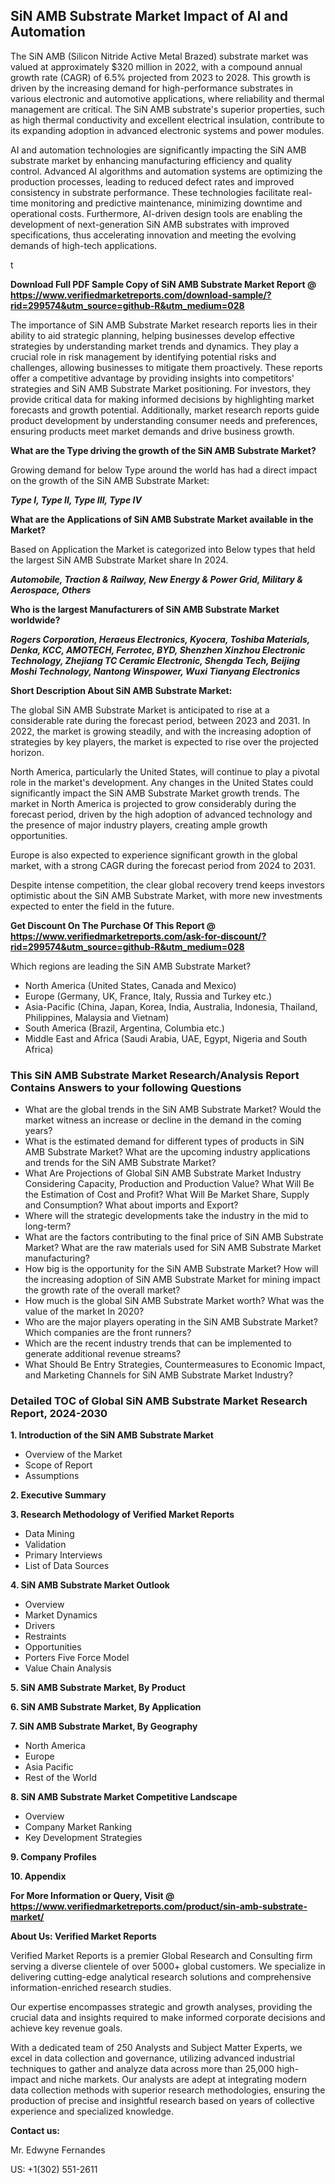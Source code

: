 <h2>SiN AMB Substrate Market Impact of AI and Automation</h2><p>The SiN AMB (Silicon Nitride Active Metal Brazed) substrate market was valued at approximately $320 million in 2022, with a compound annual growth rate (CAGR) of 6.5% projected from 2023 to 2028. This growth is driven by the increasing demand for high-performance substrates in various electronic and automotive applications, where reliability and thermal management are critical. The SiN AMB substrate's superior properties, such as high thermal conductivity and excellent electrical insulation, contribute to its expanding adoption in advanced electronic systems and power modules.</p><p>AI and automation technologies are significantly impacting the SiN AMB substrate market by enhancing manufacturing efficiency and quality control. Advanced AI algorithms and automation systems are optimizing the production processes, leading to reduced defect rates and improved consistency in substrate performance. These technologies facilitate real-time monitoring and predictive maintenance, minimizing downtime and operational costs. Furthermore, AI-driven design tools are enabling the development of next-generation SiN AMB substrates with improved specifications, thus accelerating innovation and meeting the evolving demands of high-tech applications.</p>t</p><p id="" class=""><strong>Download Full PDF Sample Copy of SiN AMB Substrate Market Report @ <a href="https://www.verifiedmarketreports.com/download-sample/?rid=299574&utm_source=github-R&utm_medium=028" target="_blank">https://www.verifiedmarketreports.com/download-sample/?rid=299574&utm_source=github-R&utm_medium=028</a></strong></p><p>The importance of&nbsp;SiN AMB Substrate Market research reports lies in their ability to aid strategic planning, helping businesses develop effective strategies by understanding market trends and dynamics. They play a crucial role in risk management by identifying potential risks and challenges, allowing businesses to mitigate them proactively. These reports offer a competitive advantage by providing insights into competitors' strategies and SiN AMB Substrate Market positioning. For investors, they provide critical data for making informed decisions by highlighting market forecasts and growth potential. Additionally, market research reports guide product development by understanding consumer needs and preferences, ensuring products meet market demands and drive business growth.</p><p><strong>What are the&nbsp;Type driving the growth of the SiN AMB Substrate Market?</strong></p><p id="" class="">Growing demand for below Type around the world has had a direct impact on the growth of the SiN AMB Substrate Market:</p><em><strong>Type I, Type II, Type III, Type IV</strong></em></p><strong>What are the&nbsp;Applications&nbsp;of SiN AMB Substrate Market available in the Market?</strong></p><p id="" class="">Based on Application the Market is categorized into Below types that held the largest SiN AMB Substrate Market share In 2024.</p><em><strong>Automobile, Traction & Railway, New Energy & Power Grid, Military & Aerospace, Others</strong></em></p><strong>Who is the largest Manufacturers of SiN AMB Substrate Market worldwide?</strong></p><p><em><strong>Rogers Corporation, Heraeus Electronics, Kyocera, Toshiba Materials, Denka, KCC, AMOTECH, Ferrotec, BYD, Shenzhen Xinzhou Electronic Technology, Zhejiang TC Ceramic Electronic, Shengda Tech, Beijing Moshi Technology, Nantong Winspower, Wuxi Tianyang Electronics</strong></em></p><p id="" class=""><strong>Short Description About SiN AMB Substrate Market:</strong></p><p>The global SiN AMB Substrate Market is anticipated to rise at a considerable rate during the forecast period, between 2023 and 2031. In 2022, the market is growing steadily, and with the increasing adoption of strategies by key players, the market is expected to rise over the projected horizon.</p><p>North America, particularly the United States, will continue to play a pivotal role in the market's development. Any changes in the United States could significantly impact the SiN AMB Substrate Market growth trends. The market in North America is projected to grow considerably during the forecast period, driven by the high adoption of advanced technology and the presence of major industry players, creating ample growth opportunities.</p><p>Europe is also expected to experience significant growth in the global market, with a strong CAGR during the forecast period from 2024 to 2031.</p><p>Despite intense competition, the clear global recovery trend keeps investors optimistic about the SiN AMB Substrate Market, with more new investments expected to enter the field in the future.</p><p id="" class=""><strong>Get Discount On The Purchase Of This Report @ <a href="https://www.verifiedmarketreports.com/ask-for-discount/?rid=299574&utm_source=github-R&utm_medium=028" target="_blank">https://www.verifiedmarketreports.com/ask-for-discount/?rid=299574&utm_source=github-R&utm_medium=028</a></strong></p>Which regions are leading the SiN AMB Substrate Market?</p><ul><li>North America (United States, Canada and Mexico)</li><li>Europe (Germany, UK, France, Italy, Russia and Turkey etc.)</li><li>Asia-Pacific (China, Japan, Korea, India, Australia, Indonesia, Thailand, Philippines, Malaysia and Vietnam)</li><li>South America (Brazil, Argentina, Columbia etc.)</li><li>Middle East and Africa (Saudi Arabia, UAE, Egypt, Nigeria and South Africa)</li></ul><h3 id="" class="">This SiN AMB Substrate Market Research/Analysis Report Contains Answers to your following Questions</h3><ul><li>What are the global trends in the SiN AMB Substrate Market? Would the market witness an increase or decline in the demand in the coming years?</li><li>What is the estimated demand for different types of products in SiN AMB Substrate Market? What are the upcoming industry applications and trends for the SiN AMB Substrate Market?</li><li>What Are Projections of Global SiN AMB Substrate Market Industry Considering Capacity, Production and Production Value? What Will Be the Estimation of Cost and Profit? What Will Be Market Share, Supply and Consumption? What about imports and Export?</li><li>Where will the strategic developments take the industry in the mid to long-term?</li><li>What are the factors contributing to the final price of SiN AMB Substrate Market? What are the raw materials used for SiN AMB Substrate Market manufacturing?</li><li>How big is the opportunity for the SiN AMB Substrate Market? How will the increasing adoption of SiN AMB Substrate Market for mining impact the growth rate of the overall market?</li><li>How much is the global SiN AMB Substrate Market worth? What was the value of the market In 2020?</li><li>Who are the major players operating in the SiN AMB Substrate Market? Which companies are the front runners?</li><li>Which are the recent industry trends that can be implemented to generate additional revenue streams?</li><li>What Should Be Entry Strategies, Countermeasures to Economic Impact, and Marketing Channels for SiN AMB Substrate Market Industry?</li></ul><h3 id="" class="">Detailed TOC of Global SiN AMB Substrate Market Research Report, 2024-2030</h3><p id="" class=""><strong>1. Introduction of the SiN AMB Substrate Market</strong></p><ul><li>Overview of the Market</li><li>Scope of Report</li><li>Assumptions</li></ul><p id="" class=""><strong>2. Executive Summary</strong></p><p id="" class=""><strong>3. Research Methodology of Verified Market Reports</strong></p><ul><li>Data Mining</li><li>Validation</li><li>Primary Interviews</li><li>List of Data Sources</li></ul><p id="" class=""><strong>4. SiN AMB Substrate Market Outlook</strong></p><ul><li>Overview</li><li>Market Dynamics</li><li>Drivers</li><li>Restraints</li><li>Opportunities</li><li>Porters Five Force Model</li><li>Value Chain Analysis</li></ul><p id="" class=""><strong>5. SiN AMB Substrate Market, By Product</strong></p><p id="" class=""><strong>6. SiN AMB Substrate Market, By Application</strong></p><p id="" class=""><strong>7. SiN AMB Substrate Market, By Geography</strong></p><ul><li>North America</li><li>Europe</li><li>Asia Pacific</li><li>Rest of the World</li></ul><p id="" class=""><strong>8. SiN AMB Substrate Market Competitive Landscape</strong></p><ul><li>Overview</li><li>Company Market Ranking</li><li>Key Development Strategies</li></ul><p id="" class=""><strong>9. Company Profiles</strong></p><p id="" class=""><strong>10. Appendix</strong></p><p id="" class=""><strong>For More Information or Query, Visit @ <a href="https://www.verifiedmarketreports.com/product/sin-amb-substrate-market/" target="_blank">https://www.verifiedmarketreports.com/product/sin-amb-substrate-market/</a></strong></p><p id="" class=""><strong>About Us: Verified Market Reports</strong></p><p id="" class="">Verified Market Reports is a premier Global Research and Consulting firm serving a diverse clientele of over 5000+ global customers. We specialize in delivering cutting-edge analytical research solutions and comprehensive information-enriched research studies.</p><p id="" class="">Our expertise encompasses strategic and growth analyses, providing the crucial data and insights required to make informed corporate decisions and achieve key revenue goals.</p><p id="" class="">With a dedicated team of 250 Analysts and Subject Matter Experts, we excel in data collection and governance, utilizing advanced industrial techniques to gather and analyze data across more than 25,000 high-impact and niche markets. Our analysts are adept at integrating modern data collection methods with superior research methodologies, ensuring the production of precise and insightful research based on years of collective experience and specialized knowledge.</p><p id="" class=""><strong>Contact us:</strong></p><p id="" class="">Mr. Edwyne Fernandes</p><p id="" class="">US: +1(302) 551-2611</p>